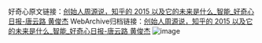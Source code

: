 好奇心原文链接：[创始人周源说，知乎的 2015 以及它的未来是什么_智能_好奇心日报-唐云路 黄俊杰](https://www.qdaily.com/articles/7672.html)
WebArchive归档链接：[创始人周源说，知乎的 2015 以及它的未来是什么_智能_好奇心日报-唐云路 黄俊杰](https://web.archive.org/web/https://www.qdaily.com/articles/7672.html)
![image](http://ww3.sinaimg.cn/large/007d5XDply1g3wjn69bugj30vy0i97du)